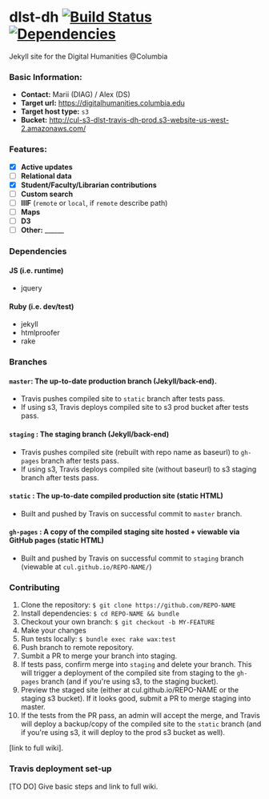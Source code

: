 # dlst-dh [![Build Status](https://travis-ci.org/cul/dlst-dh.svg?branch=master)](https://travis-ci.org/cul/dlst-dh) [![Dependencies](https://img.shields.io/librariesio/github/cul/dlst-dh.svg)](https://libraries.io/github/cul/dlst-dh)
Jekyll site for the Digital Humanities @Columbia

### Basic Information:

- __Contact:__ Marii (DIAG) / Alex (DS)
- __Target url:__ <https://digitalhumanities.columbia.edu>
- __Target host type:__ `s3`
- __Bucket:__ <http://cul-s3-dlst-travis-dh-prod.s3-website-us-west-2.amazonaws.com/>
  
### Features:

- [x] __Active updates__ 
- [ ] __Relational data__
- [x] __Student/Faculty/Librarian contributions__
- [ ] __Custom search__
- [ ] __IIIF__ (`remote` or `local`, if `remote` describe path)
- [ ] __Maps__
- [ ] __D3__
- [ ] __Other:__ ______

### Dependencies

#### JS (i.e. runtime)
- jquery

#### Ruby (i.e. dev/test)
- jekyll
- htmlproofer
- rake

### Branches

#### `master`: The up-to-date production branch (Jekyll/back-end). 
- Travis pushes compiled site to `static` branch after tests pass.
- If using s3, Travis deploys compiled site to s3 prod bucket after tests pass.

#### `staging` : The staging branch (Jekyll/back-end)
- Travis pushes compiled site (rebuilt with repo name as baseurl) to `gh-pages` branch after tests pass.
- If using s3, Travis deploys compiled site (without baseurl) to s3 staging branch after tests pass.

#### `static` : The up-to-date compiled production site (static HTML)
- Built and pushed by Travis on successful commit to `master` branch.

#### `gh-pages` : A copy of the compiled staging site hosted + viewable via GitHub pages (static HTML)
- Built and pushed by Travis on successful commit to `staging` branch (viewable at `cul.github.io/REPO-NAME/`)


### Contributing

1. Clone the repository: `$ git clone https://github.com/REPO-NAME`
2. Install dependencies: `$ cd REPO-NAME && bundle`
3. Checkout your own branch: `$ git checkout -b MY-FEATURE`
4. Make your changes
5. Run tests locally: `$ bundle exec rake wax:test`
6. Push branch to remote repository.
7. Sumbit a PR to merge your branch into staging.
8. If tests pass, confirm merge into `staging` and delete your branch. This will trigger a deployment of the compiled site from staging to the `gh-pages` branch (and if you're using s3, to the staging bucket).
9. Preview the staged site (either at cul.github.io/REPO-NAME or the staging s3 bucket). If it looks good, submit a PR to merge staging into master.
10. If the tests from the PR pass, an admin will accept the merge, and Travis will deploy a backup/copy of the compiled site to the `static` branch (and if you're using s3, it will deploy to the prod s3 bucket as well).

[link to full wiki].

### Travis deployment set-up

[TO DO] Give basic steps and link to full wiki.
